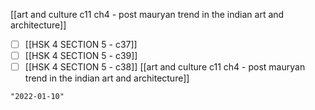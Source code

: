 [[art and culture c11 ch4 - post mauryan trend in the indian art and architecture]]
- [ ] [[HSK 4 SECTION 5 - c37]]
- [ ] [[HSK 4 SECTION 5 - c39]]
- [ ] [[HSK 4 SECTION 5 - c38]]
[[art and culture c11 ch4 - post mauryan trend in the indian art and architecture]]

```query 2021-12-01 16:22
"2022-01-10"
```
